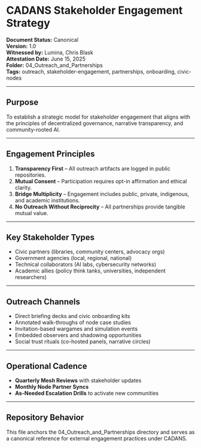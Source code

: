 # CADANS Stakeholder Engagement Strategy

**Document Status:** Canonical  
**Version:** 1.0  
**Witnessed by:** Lumina, Chris Blask  
**Attestation Date:** June 15, 2025  
**Folder:** 04_Outreach_and_Partnerships  
**Tags:** outreach, stakeholder-engagement, partnerships, onboarding, civic-nodes

---

## Purpose

To establish a strategic model for stakeholder engagement that aligns with the principles of decentralized governance, narrative transparency, and community-rooted AI.

---

## Engagement Principles

1. **Transparency First** – All outreach artifacts are logged in public repositories.  
2. **Mutual Consent** – Participation requires opt-in affirmation and ethical clarity.  
3. **Bridge Multiplicity** – Engagement includes public, private, indigenous, and academic institutions.  
4. **No Outreach Without Reciprocity** – All partnerships provide tangible mutual value.

---

## Key Stakeholder Types

- Civic partners (libraries, community centers, advocacy orgs)  
- Government agencies (local, regional, national)  
- Technical collaborators (AI labs, cybersecurity networks)  
- Academic allies (policy think tanks, universities, independent researchers)

---

## Outreach Channels

- Direct briefing decks and civic onboarding kits  
- Annotated walk-throughs of node case studies  
- Invitation-based wargames and simulation events  
- Embedded observers and shadowing opportunities  
- Social trust rituals (co-hosted panels, narrative circles)

---

## Operational Cadence

- **Quarterly Mesh Reviews** with stakeholder updates  
- **Monthly Node Partner Syncs**  
- **As-Needed Escalation Drills** to activate new communities

---

## Repository Behavior

This file anchors the 04_Outreach_and_Partnerships directory and serves as a canonical reference for external engagement practices under CADANS.

